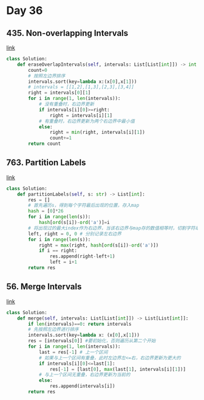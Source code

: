 # Day 36

## 435. Non-overlapping Intervals

[link](https://leetcode.com/problems/non-overlapping-intervals/description/)

```python
class Solution:
    def eraseOverlapIntervals(self, intervals: List[List[int]]) -> int:
        count=0
        # 按照左边界排序
        intervals.sort(key=lambda x:(x[0],x[1]))
        # intervals = [[1,2],[1,3],[2,3],[3,4]]
        right = intervals[0][1]
        for i in range(1, len(intervals)):
            # 没有重叠时，右边界更新
            if intervals[i][0]>=right:
                right = intervals[i][1]
            # 有重叠时，右边界更新为两个右边界中最小值
            else:
                right = min(right, intervals[i][1])
                count+=1
        return count
```

## 763. Partition Labels

[link](https://leetcode.com/problems/partition-labels/description/)

```python
class Solution:
    def partitionLabels(self, s: str) -> List[int]:
        res = []
        # 首先遍历s，得到每个字符最后出现的位置，存入map
        hash = [0]*26
        for i in range(len(s)):
            hash[ord(s[i])-ord('a')]=i
        # 将出现过的最大index作为右边界，当该右边界与map存的数值相等时，切割字符串
        left, right = 0, 0 # 分别记录左右边界
        for i in range(len(s)):
            right = max(right, hash[ord(s[i])-ord('a')])
            if i == right:
                res.append(right-left+1)
                left = i+1
        return res
```

## 56. Merge Intervals

[link](https://leetcode.com/problems/merge-intervals/description/)

```python
class Solution:
    def merge(self, intervals: List[List[int]]) -> List[List[int]]:
        if len(intervals)==0: return intervals
        # 先按照左边界进行排序
        intervals.sort(key=lambda x: (x[0],x[1]))
        res = [intervals[0]] #要初始化，否则遍历从第二个开始
        for i in range(1, len(intervals)):
            last = res[-1] # 上一个区间
            # 如果与上一个区间有重叠，此时左边界左<=右，右边界更新为更大的
            if intervals[i][0]<=last[1]:
                res[-1] = [last[0], max(last[1], intervals[i][1])]
            # 与上一个区间无重叠，右边界更新为当前的
            else:
                res.append(intervals[i])
        return res
```
